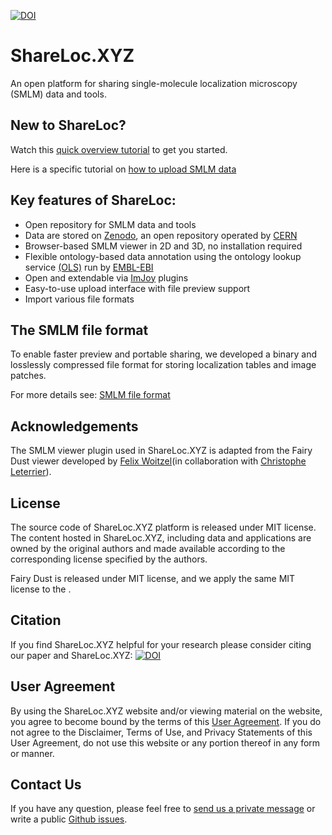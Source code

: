 [![DOI](https://zenodo.org/badge/DOI/10.5281/zenodo.5045319.svg)](https://doi.org/10.5281/zenodo.5045319)

# ShareLoc.XYZ
An open platform for sharing single-molecule localization microscopy (SMLM) data and tools.

## New to ShareLoc?
Watch this [quick overview tutorial](https://youtu.be/tTOkqzr74wg) to get you started.

Here is a specific tutorial on [how to upload SMLM data](https://youtu.be/tFaEXWmv01g)

## Key features of ShareLoc:
 * Open repository for SMLM data and tools
 * Data are stored on [Zenodo](https://zenodo.org), an open repository operated by [CERN](https://home.cern/) 
 * Browser-based SMLM viewer in 2D and 3D, no installation required
 * Flexible ontology-based data annotation using the ontology lookup service [(OLS)](https://www.ebi.ac.uk/ols/index) run by [EMBL-EBI](https://www.ebi.ac.uk/) 
 * Open and extendable via [ImJoy](https://imjoy.io) plugins
 * Easy-to-use upload interface with file preview support
 * Import various file formats

## The SMLM file format

To enable faster preview and portable sharing, we developed a binary and losslessly compressed file format for storing localization tables and image patches.

For more details see: [SMLM file format](https://github.com/imodpasteur/smlm-file-format)

## Acknowledgements

The SMLM viewer plugin used in ShareLoc.XYZ is adapted from the Fairy Dust viewer developed by [Felix Woitzel](https://twitter.com/flexi23)(in collaboration with [Christophe Leterrier](https://twitter.com/christlet)).

## License

The source code of ShareLoc.XYZ platform is released under MIT license. The content hosted in ShareLoc.XYZ, including data and applications are owned by the original authors and made available according to the corresponding license specified by the authors.

Fairy Dust is released under MIT license, and we apply the same MIT license to the . 

## Citation
If you find ShareLoc.XYZ helpful for your research please consider citing our paper and ShareLoc.XYZ: [![DOI](https://zenodo.org/badge/DOI/10.5281/zenodo.5045319.svg)](https://doi.org/10.5281/zenodo.5045319)

## User Agreement

By using the ShareLoc.XYZ website and/or viewing material on the website, you agree to become bound by the terms of this [User Agreement](./user-agreement.md). If you do not agree to the Disclaimer, Terms of Use, and Privacy Statements of this User Agreement, do not use this website or any portion thereof in any form or manner.

## Contact Us

If you have any question, please feel free to [send us a private message](https://oeway.typeform.com/to/rdkPmd) or write a public [Github issues](https://github.com/imodpasteur/ShareLoc.XYZ/issues).

